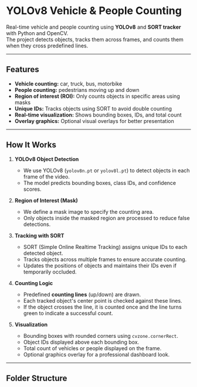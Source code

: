  
# YOLOv8 Vehicle & People Counting

Real-time vehicle and people counting using **YOLOv8** and **SORT tracker** with Python and OpenCV.  
The project detects objects, tracks them across frames, and counts them when they cross predefined lines.

---

## Features

- **Vehicle counting:** car, truck, bus, motorbike  
- **People counting:** pedestrians moving up and down  
- **Region of interest (ROI):** Only counts objects in specific areas using masks  
- **Unique IDs:** Tracks objects using SORT to avoid double counting  
- **Real-time visualization:** Shows bounding boxes, IDs, and total count  
- **Overlay graphics:** Optional visual overlays for better presentation  

---

## How It Works

1. **YOLOv8 Object Detection**  
   - We use YOLOv8 (`yolov8n.pt` or `yolov8l.pt`) to detect objects in each frame of the video.  
   - The model predicts bounding boxes, class IDs, and confidence scores.

2. **Region of Interest (Mask)**  
   - We define a mask image to specify the counting area.  
   - Only objects inside the masked region are processed to reduce false detections.

3. **Tracking with SORT**  
   - SORT (Simple Online Realtime Tracking) assigns unique IDs to each detected object.  
   - Tracks objects across multiple frames to ensure accurate counting.  
   - Updates the positions of objects and maintains their IDs even if temporarily occluded.

4. **Counting Logic**  
   - Predefined **counting lines** (up/down) are drawn.  
   - Each tracked object's center point is checked against these lines.  
   - If the object crosses the line, it is counted once and the line turns green to indicate a successful count.

5. **Visualization**  
   - Bounding boxes with rounded corners using `cvzone.cornerRect`.  
   - Object IDs displayed above each bounding box.  
   - Total count of vehicles or people displayed on the frame.  
   - Optional graphics overlay for a professional dashboard look.

---

## Folder Structure



